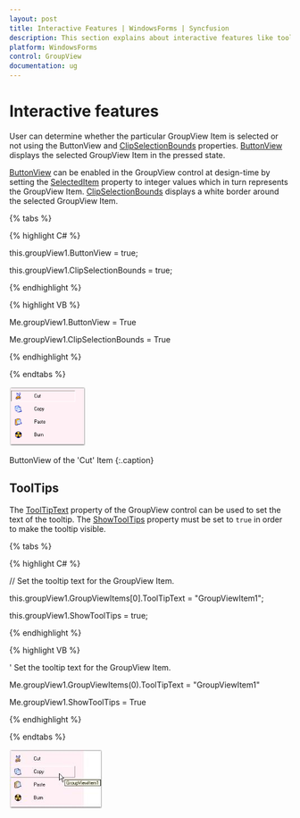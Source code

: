 ```yaml
---
layout: post
title: Interactive Features | WindowsForms | Syncfusion
description: This section explains about interactive features like tooltip support available in GroupView control for Windows Forms
platform: WindowsForms
control: GroupView
documentation: ug
---
```

# Interactive features

User can determine whether the particular GroupView Item is selected or not using the ButtonView and [ClipSelectionBounds](https://help.syncfusion.com/cr/windowsforms/Syncfusion.Windows.Forms.Tools.GroupView.html#Syncfusion_Windows_Forms_Tools_GroupView_ClipSelectionBounds) properties. [ButtonView](https://help.syncfusion.com/cr/windowsforms/Syncfusion.Windows.Forms.Tools.GroupView.html#Syncfusion_Windows_Forms_Tools_GroupView_ButtonView) displays the selected GroupView Item in the pressed state.

[ButtonView](https://help.syncfusion.com/cr/windowsforms/Syncfusion.Windows.Forms.Tools.GroupView.html#Syncfusion_Windows_Forms_Tools_GroupView_ButtonView) can be enabled in the GroupView control at design-time by setting the [SelectedItem](https://help.syncfusion.com/cr/windowsforms/Syncfusion.Windows.Forms.Tools.GroupView.html#Syncfusion_Windows_Forms_Tools_GroupView_SelectedItem) property to integer values which in turn represents the GroupView Item. [ClipSelectionBounds](https://help.syncfusion.com/cr/windowsforms/Syncfusion.Windows.Forms.Tools.GroupView.html#Syncfusion_Windows_Forms_Tools_GroupView_ClipSelectionBounds) displays a white border around the selected GroupView Item.

{% tabs %}

{% highlight C# %}  

this.groupView1.ButtonView = true;

this.groupView1.ClipSelectionBounds = true;

{% endhighlight %}



{% highlight VB %} 

Me.groupView1.ButtonView = True

Me.groupView1.ClipSelectionBounds = True

{% endhighlight %}

{% endtabs %}

 ![Items listed in GroupView](Overview_images/Overview_img85.png)
 
 ButtonView of the 'Cut' Item
 {:.caption}
 
## ToolTips

The [ToolTipText](https://help.syncfusion.com/cr/windowsforms/Syncfusion.Windows.Forms.Tools.GroupViewItem.html#Syncfusion_Windows_Forms_Tools_GroupViewItem_ToolTipText) property of the GroupView control can be used to set the text of the tooltip. The [ShowToolTips](https://help.syncfusion.com/cr/windowsforms/Syncfusion.Windows.Forms.Tools.GroupView.html#Syncfusion_Windows_Forms_Tools_GroupView_ShowToolTips) property must be set to `true` in order to make the tooltip visible.

{% tabs %}

{% highlight C# %} 

// Set the tooltip text for the GroupView Item. 

this.groupView1.GroupViewItems[0].ToolTipText = "GroupViewItem1";

this.groupView1.ShowToolTips = true;

 {% endhighlight %}



{% highlight VB %}

' Set the tooltip text for the GroupView Item. 

Me.groupView1.GroupViewItems(0).ToolTipText = "GroupViewItem1"

Me.groupView1.ShowToolTips = True

{% endhighlight %}

{% endtabs %}

![Tooltip for list items in GroupView](Overview_images/Overview_img86.jpeg) 

